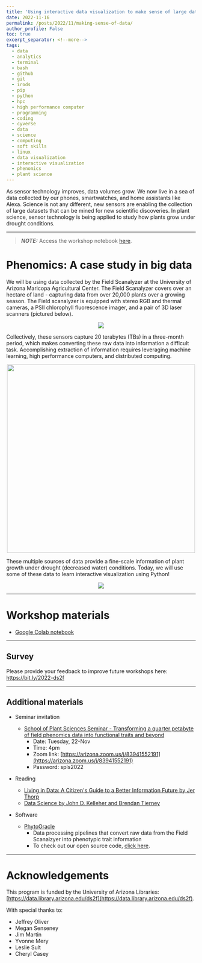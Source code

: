```yaml
---
title: 'Using interactive data visualization to make sense of large datasets'
date: 2022-11-16
permalink: /posts/2022/11/making-sense-of-data/
author_profile: False
toc: true
excerpt_separator: <!--more-->
tags:
  - data
  - analytics
  - terminal
  - bash
  - github
  - git 
  - irods
  - pip
  - python
  - hpc
  - high performance computer
  - programming
  - coding
  - cyverse
  - data
  - science
  - computing
  - soft skills
  - linux
  - data visualization
  - interactive visualization
  - phenomics
  - plant science
---
```


As sensor technology improves, data volumes grow. We now live in a sea of data collected by our phones, smartwatches, and home assistants like Alexa. Science is not any different, new sensors are enabling the collection of large datasets that can be mined for new scientific discoveries. In plant science, sensor technology is being applied to study how plants grow under drought conditions. 
<!--more-->

---

> **_NOTE:_** Access the workshop notebook [here](https://colab.research.google.com/drive/1qXUkjBhO-1my5SxuUNoYLsgzh5UCzJop?usp=sharing).

# Phenomics: A case study in big data

We will be using data collected by the Field Scanalyzer at the University of Arizona Maricopa Agricultural Center. The Field Scanalyzer covers over an hectare of land - capturing data from over 20,000 plants over a growing season. The Field scanalyzer is equipped with stereo RGB and thermal cameras, a PSII chlorophyll fluorescence imager, and a pair of 3D laser scanners (pictured below). 

<p align="center"><img src="https://github.com/emmanuelgonz/emmanuelgonz.github.io/raw/master/images/bold_gantry_box.png"></p>

Collectively, these sensors capture 20 terabytes (TBs) in a three-month period, which makes converting these raw data into information a difficult task. Accomplishing extraction of information requires leveraging machine learning, high performance computers, and distributed computing.

<p align="center"><img height=500 src="https://github.com/emmanuelgonz/emmanuelgonz.github.io/raw/master/images/file_sizes_swg.png"></p>

These multiple sources of data provide a fine-scale information of plant growth under drought (decreased water) conditions. Today, we will use some of these data to learn interactive visualization using Python!

<p align="center"><img src="https://github.com/emmanuelgonz/emmanuelgonz.github.io/raw/master/images/lettuce_data_examples.png"></p>

---

# Workshop materials

- [Google Colab notebook](https://colab.research.google.com/drive/1qXUkjBhO-1my5SxuUNoYLsgzh5UCzJop?usp=sharing)


---
## Survey

Please provide your feedback to improve future workshops here: https://bit.ly/2022-ds2f

---

## Additional materials

- Seminar invitation
  - [School of Plant Sciences Seminar - Transforming a quarter petabyte of field phenomics data into functional traits and beyond](https://cals.arizona.edu/spls/content/spls-tuesday-seminar-transforming-quarter-petabyte-field-phenomics-data-functional-traits) 
    - Date: Tuesday, 22-Nov 
    - Time: 4pm
    - Zoom link: [https://arizona.zoom.us/j/83941552191](https://arizona.zoom.us/j/83941552191)
    - Password: spls2022

- Reading
  - [Living in Data: A Citizen's Guide to a Better Information Future by Jer Thorp](https://www.amazon.com/Living-Data-Citizens-Better-Information/dp/0374189900)
  - [Data Science by John D. Kelleher and Brendan Tierney](https://arizona-primo.hosted.exlibrisgroup.com/permalink/f/6ljalh/01UA_ALMA51598298120003843)

- Software
  - [PhytoOracle](https://github.com/phytooracle/automation)
    - Data processing pipelines that convert raw data from the Field Scanalzyer into phenotypic trait information
    - To check out our open source code, [click here](https://github.com/phytooracle). 

---

# Acknowledgements

This program is funded by the University of Arizona Libraries: [https://data.library.arizona.edu/ds2f](https://data.library.arizona.edu/ds2f). 

With special thanks to: 
- Jeffrey Oliver
- Megan Senseney
- Jim Martin
- Yvonne Mery
- Leslie Sult
- Cheryl Casey